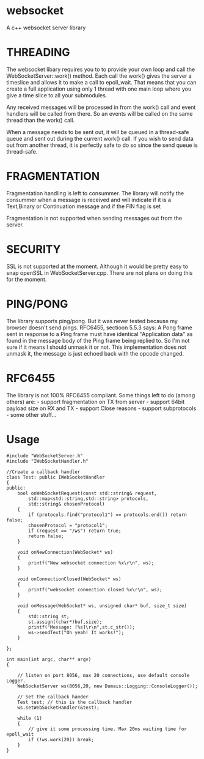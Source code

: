 # websocket
A c++ websocket server library

THREADING
==============
The websocket libary requires you to to provide your own loop and call the WebSocketServer::work() method.
Each call the work() gives the server a timeslice and allows it to make a call to epoll_wait. That means that
you can create a full application using only 1 thread with one main loop where you give a time slice to
all your submodules.

Any received messages will be processed in from the work() call and event handlers will be called from there.
So an events will be called on the same thread than the work() call.

When a message needs to be sent out, it will be queued in a thread-safe queue and sent out during the current
work() call. If you wish to send data out from another thread, it is perfectly safe to do so since the
send queue is thread-safe.

FRAGMENTATION
==============
Fragmentation handling is left to consummer. The library will notify the consummer when a message is received
and will indicate if it is a Text,Binary or Continuation message and if the FIN flag is set

Fragmentation is not supported when sending messages out from the server.

SECURITY
==============
SSL is not supported at the moment. Although it would be pretty easy to snap openSSL in WebSocketServer.cpp.
There are not plans on doing this for the moment.

PING/PONG
==============
The library supports ping/pong. But it was never tested because my browser doesn't send pings.
RFC6455, sectioon 5.5.3 says: A Pong frame sent in response to a Ping frame must have identical 
"Application data" as found in the message body of the Ping frame being replied to. So I'm not
sure if it means I should unmask it or not. This implementation does not unmask it, the message
is just echoed back with the opcode changed.

RFC6455
==============
The library is not 100% RFC6455 compliant. Some things left to do (among others) are:
    - support fragmentation on TX from server
    - support 64bit payload size on RX and TX
    - support Close reasons
    - support subprotocols    
    - some other stuff...

Usage
==============
```
#include "WebSocketServer.h"
#include "IWebSocketHandler.h"

//Create a callback handler
class Test: public IWebSocketHandler
{
public:
    bool onWebSocketRequest(const std::string& request,
        std::map<std::string,std::string> protocols,
        std::string& chosenProtocol)
    {
        if (protocols.find("protocol1") == protocols.end()) return false;
        chosenProtocol = "protocol1";
        if (request == "/ws") return true;
        return false;
    }

    void onNewConnection(WebSocket* ws)
    {
        printf("New websocket connection %x\r\n", ws);
    }

    void onConnectionClosed(WebSocket* ws)
    {
        printf("websocket connection closed %x\r\n", ws);
    }

    void onMessage(WebSocket* ws, unsigned char* buf, size_t size)
    {
        std::string st;
        st.assign((char*)buf,size);
        printf("Message: [%s]\r\n",st.c_str());
        ws->sendText("Oh yeah! It works!");
    }

};

int main(int argc, char** argv)
{

    // listen on port 8056, max 20 connections, use default console Logger.
    WebSocketServer ws(8056,20, new Dumais::Logging::ConsoleLogger());
    
    // Set the callback hander
    Test test; // this is the callback handler
    ws.setWebSocketHandler(&test);

    while (1)
    {
        // give it some processing time. Max 20ms waiting time for epoll_wait
        if (!ws.work(20)) break;
    }
}
```
